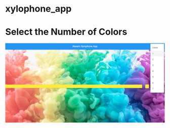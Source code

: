 # xylophone_app

# Select the Number of Colors

<img src="https://github.com/naeem92/MobileApplication/blob/main/xylophone_Custom_App/SS/Select%20the%20Custom%20Color.png">
